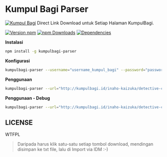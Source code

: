 # Kumpul Bagi Parser
[![Kumpul Bagi](https://cloud.githubusercontent.com/assets/1286932/13162075/f688e40e-d6d4-11e5-886d-23fe9b5994a8.jpg)](http://kumpulbagi.id/) Direct Link Download untuk Setiap Halaman KumpulBagi. 

[![Version npm](https://img.shields.io/npm/v/kumpulbagi-parser.svg?style=flat-square)](https://www.npmjs.com/package/kumpulbagi-parser)
[![npm Downloads](https://img.shields.io/npm/dm/kumpulbagi-parser.svg?style=flat-square)](https://www.npmjs.com/package/kumpulbagi-parser)
[![Dependencies](https://img.shields.io/david/semarketir/kumpulbagi-parser.svg?style=flat-square)](https://david-dm.org/semarketir/kumpulbagi-parser)

**Instalasi**

```sh
npm install -g kumpulbagi-parser
```

**Konfigurasi**
```sh
kumpulbagi-parser --username="username_kumpul_bagi" --password="password_kumpul_bagi"
```

**Penggunaan**
```sh
kumpulbagi-parser --url="http://kumpulbagi.id/inaho-kaizuka/detective-conan-1-774-ongoing-49087" --output="./conan"
```

**Penggunaan - Debug**
```sh
kumpulbagi-parser --url="http://kumpulbagi.id/inaho-kaizuka/detective-conan-1-774-ongoing-49087" --output="./conan" --debug=true
```

LICENSE
---
WTFPL

> Daripada harus klik satu-satu setiap tombol download, mendingan disimpan ke txt file, lalu di Import via IDM :-)